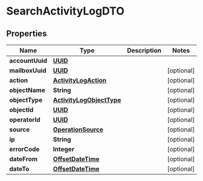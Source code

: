 # SearchActivityLogDTO

## Properties
Name | Type | Description | Notes
------------ | ------------- | ------------- | -------------
**accountUuid** | [**UUID**](UUID.md) |  | 
**mailboxUuid** | [**UUID**](UUID.md) |  |  [optional]
**action** | [**ActivityLogAction**](ActivityLogAction.md) |  |  [optional]
**objectName** | **String** |  |  [optional]
**objectType** | [**ActivityLogObjectType**](ActivityLogObjectType.md) |  |  [optional]
**objectId** | [**UUID**](UUID.md) |  |  [optional]
**operatorId** | [**UUID**](UUID.md) |  |  [optional]
**source** | [**OperationSource**](OperationSource.md) |  |  [optional]
**ip** | **String** |  |  [optional]
**errorCode** | **Integer** |  |  [optional]
**dateFrom** | [**OffsetDateTime**](OffsetDateTime.md) |  |  [optional]
**dateTo** | [**OffsetDateTime**](OffsetDateTime.md) |  |  [optional]
